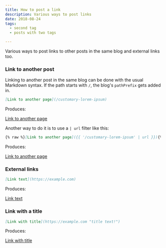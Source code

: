 ```yaml
---
title: How to post a link
description: Various ways to post links
date: 2018-08-24
tags:
  - second tag
  - posts with two tags

---
```


Various ways to post links to other posts in the same blog and external links too. 

### Link to another post

Linking to another post in the same blog can be done with the usual Markdown syntax. If the path starts with `/`, the blog's `pathPrefix` gets added in. 

```markdown
[Link to another page](/customary-lorem-ipsum)
```

Produces:

[Link to another page](/customary-lorem-ipsum)

Another way to do it is to use a `| url` filter like this:

```markdown
{% raw %}[Link to another page]({{ '/customary-lorem-ipsum' | url }}){% endraw %}
```

Produces:

[Link to another page](/customary-lorem-ipsum)


### External links

```markdown
[Link text](https://example.com)
```

Produces:

[Link text](https://example.com)

### Link with a title

```markdown
[Link with title](https://example.com "title text!")
```
Produces:

[Link with title](https://example.com "title text!")
